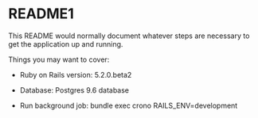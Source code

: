 # README1

This README would normally document whatever steps are necessary to get the
application up and running.

Things you may want to cover:

* Ruby on Rails​ version: 5.2.0.beta2

* Database: Postgres​ 9.6 database

* Run background job: bundle exec crono RAILS_ENV=development

